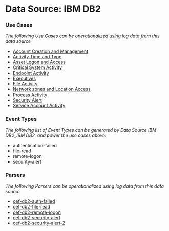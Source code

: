 Data Source: IBM DB2
====================

### Use Cases

_The following Use Cases can be operationalized using log data from this data source_

* [Account Creation and Management](usecase_account_creation_and_management.md)
* [Activity Time  and Type](usecase_activity_time__and_type.md)
* [Asset Logon and Access](usecase_asset_logon_and_access.md)
* [Critical System Activity](usecase_critical_system_activity.md)
* [Endpoint Activity](usecase_endpoint_activity.md)
* [Executives](usecase_executives.md)
* [File Activity](usecase_file_activity.md)
* [Network zones and Location Access](usecase_network_zones_and_location_access.md)
* [Process Activity](usecase_process_activity.md)
* [Security Alert](usecase_security_alert.md)
* [Service Account Activity](usecase_service_account_activity.md)


### Event Types

_The following list of Event Types can be generated by Data Source IBM DB2_IBM DB2, and power the use cases above:_

- authentication-failed
- file-read
- remote-logon
- security-alert


### Parsers

_The following Parsers can be operationalized using log data from this data source_

* [cef-db2-auth-failed](parserContent_cef-db2-auth-failed.md)
* [cef-db2-file-read](parserContent_cef-db2-file-read.md)
* [cef-db2-remote-logon](parserContent_cef-db2-remote-logon.md)
* [cef-db2-security-alert](parserContent_cef-db2-security-alert.md)
* [cef-db2-security-alert-2](parserContent_cef-db2-security-alert-2.md)

